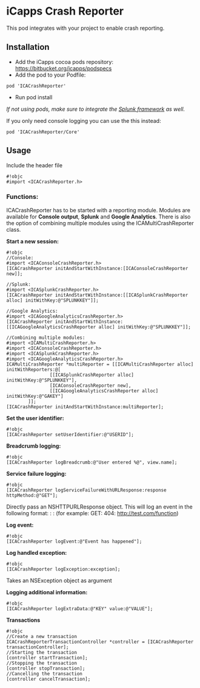 # iCapps Crash Reporter #

This pod integrates with your project to enable crash reporting.

## Installation ##
* Add the iCapps cocoa pods repository: https://bitbucket.org/icapps/podspecs
* Add the pod to your Podfile:
```
pod 'ICACrashReporter'
```
* Run pod install

*If not using pods, make sure to integrate the [Splunk framework](http://docs.splunk.com/Documentation/MintSDKs/latest/SplunkMINTSDKs/AddSplunkMINTtoyourprojectforiOS) as well.*

If you only need console logging you can use the this instead:
```
pod 'ICACrashReporter/Core'
```

## Usage ##

Include the header file

```
#!objc
#import <ICACrashReporter.h>
```

### Functions: ###

ICACrashReporter has to be started with a reporting module. Modules are available for **Console output**, **Splunk** and **Google Analytics**.
There is also the option of combining multiple modules using the ICAMultiCrashReporter class.

**Start a new session:**
```
#!objc
//Console:
#import <ICAConsoleCrashReporter.h>
[ICACrashReporter initAndStartWithInstance:[ICAConsoleCrashReporter new]];

//Splunk:
#import <ICASplunkCrashReporter.h>
[ICACrashReporter initAndStartWithInstance:[[ICASplunkCrashReporter alloc] initWithKey:@"SPLUNKKEY"]];

//Google Analytics:
#import <ICAGoogleAnalyticsCrashReporter.h>
[ICACrashReporter initAndStartWithInstance:[[ICAGoogleAnalyticsCrashReporter alloc] initWithKey:@"SPLUNKKEY"]];

//Combining multiple modules:
#import <ICAMultiCrashReporter.h>
#import <ICAConsoleCrashReporter.h>
#import <ICASplunkCrashReporter.h>
#import <ICAGoogleAnalyticsCrashReporter.h>
ICAMultiCrashReporter *multiReporter = [[ICAMultiCrashReporter alloc] initWithReporters:@[
                [[ICASplunkCrashReporter alloc] initWithKey:@"SPLUNKKEY"],
                [ICAConsoleCrashReporter new],
                [[ICAGoogleAnalyticsCrashReporter alloc] initWithKey:@"GAKEY"]
        ]];
[ICACrashReporter initAndStartWithInstance:multiReporter];
```

**Set the user identifier:**
```
#!objc
[ICACrashReporter setUserIdentifier:@"USERID"];
```
**Breadcrumb logging:**
```
#!objc
[ICACrashReporter logBreadcrumb:@"User entered %@", view.name];
```

**Service failure logging:**
```
#!objc
[ICACrashReporter logServiceFailureWithURLResponse:response httpMethod:@"GET"];
```
Directly pass an NSHTTPURLResponse object. This will log an event in the following format:
<HTTPMETHOD>: <ERRORCODE>: <SERVICEURL> 
(for example: GET: 404: http://test.com/function)

**Log event:**
```
#!objc
[ICACrashReporter logEvent:@"Event has happened"];
```

**Log handled exception:**
```
#!objc
[ICACrashReporter logException:exception];
```
Takes an NSException object as argument

**Logging additional information:**
```
#!objc
[ICACrashReporter logExtraData:@"KEY" value:@"VALUE"];
```

**Transactions**
```
#!objc
//Create a new transaction
ICACrashReporterTransactionController *controller = [ICACrashReporter transactionController];
//Starting the transaction
[controller startTransaction];
//Stopping the transaction
[controller stopTransaction];
//Cancelling the transaction
[controller cancelTransaction];
```
